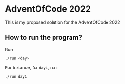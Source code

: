 # AdventOfCode 2022

This is my proposed solution for the AdventOfCode 2022

## How to run the program?
Run
```bash
./run <day>
```

For instance, for `day1`, run
```bash
./run day1
```
